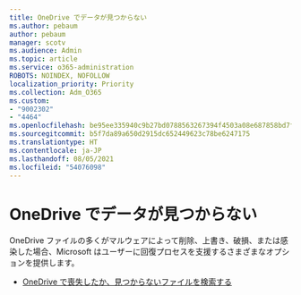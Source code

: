 ```yaml
---
title: OneDrive でデータが見つからない
ms.author: pebaum
author: pebaum
manager: scotv
ms.audience: Admin
ms.topic: article
ms.service: o365-administration
ROBOTS: NOINDEX, NOFOLLOW
localization_priority: Priority
ms.collection: Adm_O365
ms.custom:
- "9002302"
- "4464"
ms.openlocfilehash: be95ee335940c9b27bd0788563267394f4503a08e687858bd7fb0800730f4de2
ms.sourcegitcommit: b5f7da89a650d2915dc652449623c78be6247175
ms.translationtype: HT
ms.contentlocale: ja-JP
ms.lasthandoff: 08/05/2021
ms.locfileid: "54076098"
---
```

# <a name="onedrive-is-missing-data"></a>OneDrive でデータが見つからない

OneDrive ファイルの多くがマルウェアによって削除、上書き、破損、または感染した場合、Microsoft はユーザーに回復プロセスを支援するさまざまなオプションを提供します。

- [OneDrive で喪失したか、見つからないファイルを検索する](https://go.microsoft.com/fwlink/?linkid=2125166)

